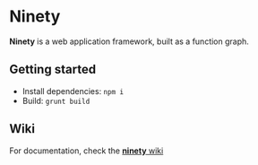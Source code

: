 Ninety
======

**Ninety** is a web application framework, built as a function graph.

Getting started
---------------

* Install dependencies: `npm i`
* Build: `grunt build`

Wiki
----

For documentation, check the
[**ninety** wiki](https://github.com/1e14/ninety/wiki)
